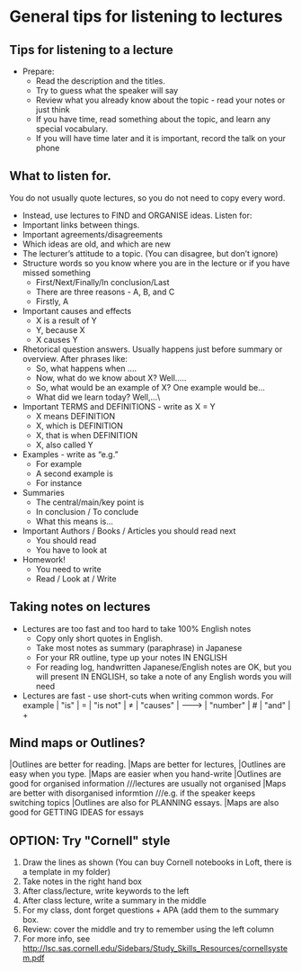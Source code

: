 
# General tips for listening to lectures
## Tips for listening to a lecture
* Prepare:
    * Read the description and the titles.
    * Try to guess what the speaker will say
    * Review what you already know about the topic - read your notes or just think
    * If you have time, read something about the topic, and learn any special vocabulary.
    * If you will have time later and it is important, record the talk on your phone


## What to listen for.
You do not usually quote lectures, so you do not need to copy every word.
* Instead, use lectures to FIND and ORGANISE ideas. Listen for:
* Important links between things.
* Important agreements/disagreements
* Which ideas are old, and which are new
* The lecturer’s attitude to a topic.  (You can disagree, but don’t ignore)
* Structure words so you know where you are in the lecture or if you have missed something
    * First/Next/Finally/In conclusion/Last
    * There are three reasons - A, B, and C
    * Firstly, A
* Important causes and effects
    * X is a result of Y
    * Y, because X
    * X causes Y
* Rhetorical question answers. Usually happens just before summary or overview. After phrases like:
    * So, what happens when ....
    * Now, what do we know about X?  Well.....
    * So, what would be an example of X?  One example would be...
    * What did we learn today? Well,...\
* Important TERMS and DEFINITIONS - write as X = Y
    * X means DEFINITION
    * X, which is DEFINITION
    * X, that is when DEFINITION
    * X, also called Y
* Examples - write as “e.g.”
    * For example
    * A second example is
    * For instance
* Summaries
    * 	The central/main/key point is
    * 	In conclusion / To conclude
    * 	What this means is...
* Important Authors / Books / Articles you should read next
    * You should read
    * You have to look at
* Homework!
    * You need to write
    * Read / Look at / Write

## Taking notes on lectures
* Lectures are too fast and too hard to take 100% English notes
    * Copy only short quotes in English.
    * Take most notes as summary (paraphrase) in Japanese
    * For your RR outline, type up your notes IN ENGLISH
    * For reading log, handwritten Japanese/English notes are OK, but you will present IN ENGLISH, so take a note of any English words you will need
* Lectures are fast - use short-cuts when writing common words. For example
|	"is" 		|	=
|	"is not"	|	≠
|	"causes"	|	--->
|	"number"	|	# 
|	"and"		|	+ 

## Mind maps or Outlines?
|Outlines are better for reading.	|Maps are better for lectures,
|Outlines are easy when you type.	|Maps are easier when you hand-write
|Outlines are good for organised information ///lectures are usually not organised |Maps are better with disorganised informtion ///e.g. if the speaker keeps switching topics
|Outlines are also for PLANNING essays.	|Maps are also good for GETTING IDEAS for essays

## OPTION: Try "Cornell" style
1) Draw the lines as shown (You can buy Cornell notebooks in Loft, there is a template in my folder)
2) Take notes in the right hand box
3) After class/lecture, write keywords to the left
4) After class lecture, write a summary in the middle
5) For my class, dont forget questions +  APA (add them to the summary box.
6) Review: cover the middle and try to remember using the left column
7) For more info, see http://lsc.sas.cornell.edu/Sidebars/Study_Skills_Resources/cornellsystem.pdf
